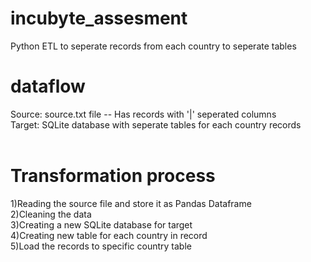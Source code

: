 # incubyte_assesment
Python ETL to seperate records from each country to seperate tables

# dataflow
Source: source.txt file -- Has records with '|' seperated columns <br />
Target: SQLite database with seperate tables for each country records <br/><br/>

# Transformation process
1)Reading the source file and store it as Pandas Dataframe <br />
2)Cleaning the data <br />
3)Creating a new SQLite database for target <br />
4)Creating new table for each country in record <br />
5)Load the records to specific country table <br />



